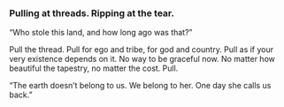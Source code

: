 ### Pulling at threads. Ripping at the tear.

“Who stole this land, and how long ago was that?”

Pull the thread. Pull for ego and tribe, for god and country. Pull as if your very existence depends on it. No way to be graceful now. No matter how beautiful the tapestry, no matter the cost. Pull.

“The earth doesn’t belong to us. We belong to her. One day she calls us back.”